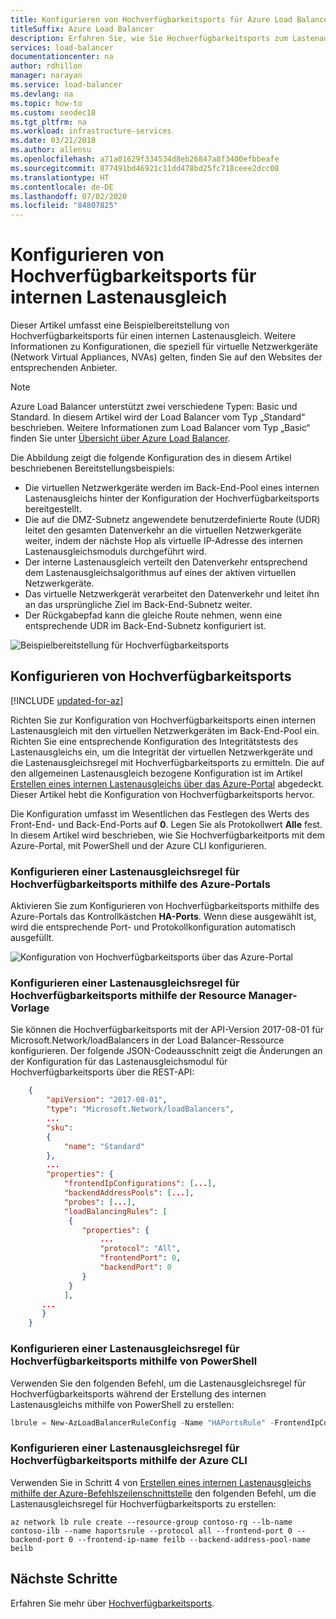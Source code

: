 ```yaml
---
title: Konfigurieren von Hochverfügbarkeitsports für Azure Load Balancer
titleSuffix: Azure Load Balancer
description: Erfahren Sie, wie Sie Hochverfügbarkeitsports zum Lastenausgleich des internen Datenverkehrs an allen Ports verwenden können.
services: load-balancer
documentationcenter: na
author: rdhillon
manager: narayan
ms.service: load-balancer
ms.devlang: na
ms.topic: how-to
ms.custom: seodec18
ms.tgt_pltfrm: na
ms.workload: infrastructure-services
ms.date: 03/21/2018
ms.author: allensu
ms.openlocfilehash: a71a01629f334534d8eb26847a8f3400efbbeafe
ms.sourcegitcommit: 877491bd46921c11dd478bd25fc718ceee2dcc08
ms.translationtype: HT
ms.contentlocale: de-DE
ms.lasthandoff: 07/02/2020
ms.locfileid: "84807825"
---
```

# <a name="configure-high-availability-ports-for-an-internal-load-balancer"></a>Konfigurieren von Hochverfügbarkeitsports für internen Lastenausgleich

Dieser Artikel umfasst eine Beispielbereitstellung von Hochverfügbarkeitsports für einen internen Lastenausgleich. Weitere Informationen zu Konfigurationen, die speziell für virtuelle Netzwerkgeräte (Network Virtual Appliances, NVAs) gelten, finden Sie auf den Websites der entsprechenden Anbieter.

>[!NOTE]
>Azure Load Balancer unterstützt zwei verschiedene Typen: Basic und Standard. In diesem Artikel wird der Load Balancer vom Typ „Standard“ beschrieben. Weitere Informationen zum Load Balancer vom Typ „Basic“ finden Sie unter [Übersicht über Azure Load Balancer](load-balancer-overview.md).

Die Abbildung zeigt die folgende Konfiguration des in diesem Artikel beschriebenen Bereitstellungsbeispiels:

- Die virtuellen Netzwerkgeräte werden im Back-End-Pool eines internen Lastenausgleichs hinter der Konfiguration der Hochverfügbarkeitsports bereitgestellt. 
- Die auf die DMZ-Subnetz angewendete benutzerdefinierte Route (UDR) leitet den gesamten Datenverkehr an die virtuellen Netzwerkgeräte weiter, indem der nächste Hop als virtuelle IP-Adresse des internen Lastenausgleichsmoduls durchgeführt wird. 
- Der interne Lastenausgleich verteilt den Datenverkehr entsprechend dem Lastenausgleichsalgorithmus auf eines der aktiven virtuellen Netzwerkgeräte.
- Das virtuelle Netzwerkgerät verarbeitet den Datenverkehr und leitet ihn an das ursprüngliche Ziel im Back-End-Subnetz weiter.
- Der Rückgabepfad kann die gleiche Route nehmen, wenn eine entsprechende UDR im Back-End-Subnetz konfiguriert ist. 

![Beispielbereitstellung für Hochverfügbarkeitsports](./media/load-balancer-configure-ha-ports/haports.png)

## <a name="configure-high-availability-ports"></a>Konfigurieren von Hochverfügbarkeitsports

[!INCLUDE [updated-for-az](../../includes/updated-for-az.md)]

Richten Sie zur Konfiguration von Hochverfügbarkeitsports einen internen Lastenausgleich mit den virtuellen Netzwerkgeräten im Back-End-Pool ein. Richten Sie eine entsprechende Konfiguration des Integritätstests des Lastenausgleichs ein, um die Integrität der virtuellen Netzwerkgeräte und die Lastenausgleichsregel mit Hochverfügbarkeitsports zu ermitteln. Die auf den allgemeinen Lastenausgleich bezogene Konfiguration ist im Artikel [Erstellen eines internen Lastenausgleichs über das Azure-Portal](load-balancer-get-started-ilb-arm-portal.md) abgedeckt. Dieser Artikel hebt die Konfiguration von Hochverfügbarkeitsports hervor.

Die Konfiguration umfasst im Wesentlichen das Festlegen des Werts des Front-End- und Back-End-Ports auf **0**. Legen Sie als Protokollwert **Alle** fest. In diesem Artikel wird beschrieben, wie Sie Hochverfügbarkeitports mit dem Azure-Portal, mit PowerShell und der Azure CLI konfigurieren.

### <a name="configure-a-high-availability-ports-load-balancer-rule-with-the-azure-portal"></a>Konfigurieren einer Lastenausgleichsregel für Hochverfügbarkeitsports mithilfe des Azure-Portals

Aktivieren Sie zum Konfigurieren von Hochverfügbarkeitsports mithilfe des Azure-Portals das Kontrollkästchen **HA-Ports**. Wenn diese ausgewählt ist, wird die entsprechende Port- und Protokollkonfiguration automatisch ausgefüllt. 

![Konfiguration von Hochverfügbarkeitsports über das Azure-Portal](./media/load-balancer-configure-ha-ports/haports-portal.png)

### <a name="configure-a-high-availability-ports-load-balancing-rule-via-the-resource-manager-template"></a>Konfigurieren einer Lastenausgleichsregel für Hochverfügbarkeitsports mithilfe der Resource Manager-Vorlage

Sie können die Hochverfügbarkeitsports mit der API-Version 2017-08-01 für Microsoft.Network/loadBalancers in der Load Balancer-Ressource konfigurieren. Der folgende JSON-Codeausschnitt zeigt die Änderungen an der Konfiguration für das Lastenausgleichsmodul für Hochverfügbarkeitsports über die REST-API:

```json
    {
        "apiVersion": "2017-08-01",
        "type": "Microsoft.Network/loadBalancers",
        ...
        "sku":
        {
            "name": "Standard"
        },
        ...
        "properties": {
            "frontendIpConfigurations": [...],
            "backendAddressPools": [...],
            "probes": [...],
            "loadBalancingRules": [
             {
                "properties": {
                    ...
                    "protocol": "All",
                    "frontendPort": 0,
                    "backendPort": 0
                }
             }
            ],
       ...
       }
    }
```

### <a name="configure-a-high-availability-ports-load-balancer-rule-with-powershell"></a>Konfigurieren einer Lastenausgleichsregel für Hochverfügbarkeitsports mithilfe von PowerShell

Verwenden Sie den folgenden Befehl, um die Lastenausgleichsregel für Hochverfügbarkeitsports während der Erstellung des internen Lastenausgleichs mithilfe von PowerShell zu erstellen:

```powershell
lbrule = New-AzLoadBalancerRuleConfig -Name "HAPortsRule" -FrontendIpConfiguration $frontendIP -BackendAddressPool $beAddressPool -Probe $healthProbe -Protocol "All" -FrontendPort 0 -BackendPort 0
```

### <a name="configure-a-high-availability-ports-load-balancer-rule-with-azure-cli"></a>Konfigurieren einer Lastenausgleichsregel für Hochverfügbarkeitsports mithilfe der Azure CLI

Verwenden Sie in Schritt 4 von [Erstellen eines internen Lastenausgleichs mithilfe der Azure-Befehlszeilenschnittstelle](load-balancer-get-started-ilb-arm-cli.md) den folgenden Befehl, um die Lastenausgleichsregel für Hochverfügbarkeitsports zu erstellen:

```azurecli
az network lb rule create --resource-group contoso-rg --lb-name contoso-ilb --name haportsrule --protocol all --frontend-port 0 --backend-port 0 --frontend-ip-name feilb --backend-address-pool-name beilb
```

## <a name="next-steps"></a>Nächste Schritte

Erfahren Sie mehr über [Hochverfügbarkeitsports](load-balancer-ha-ports-overview.md).
